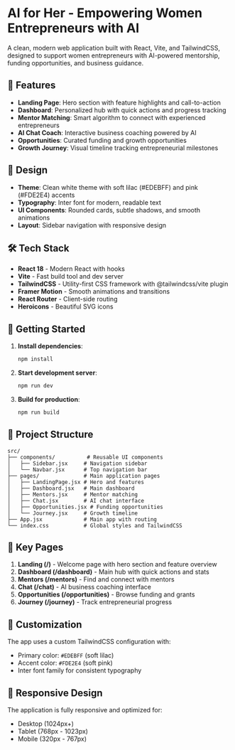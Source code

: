 # AI for Her - Empowering Women Entrepreneurs with AI

A clean, modern web application built with React, Vite, and TailwindCSS, designed to support women entrepreneurs with AI-powered mentorship, funding opportunities, and business guidance.

## 🌟 Features

- **Landing Page**: Hero section with feature highlights and call-to-action
- **Dashboard**: Personalized hub with quick actions and progress tracking
- **Mentor Matching**: Smart algorithm to connect with experienced entrepreneurs
- **AI Chat Coach**: Interactive business coaching powered by AI
- **Opportunities**: Curated funding and growth opportunities
- **Growth Journey**: Visual timeline tracking entrepreneurial milestones

## 🎨 Design

- **Theme**: Clean white theme with soft lilac (#EDEBFF) and pink (#FDE2E4) accents
- **Typography**: Inter font for modern, readable text
- **UI Components**: Rounded cards, subtle shadows, and smooth animations
- **Layout**: Sidebar navigation with responsive design

## 🛠️ Tech Stack

- **React 18** - Modern React with hooks
- **Vite** - Fast build tool and dev server
- **TailwindCSS** - Utility-first CSS framework with @tailwindcss/vite plugin
- **Framer Motion** - Smooth animations and transitions
- **React Router** - Client-side routing
- **Heroicons** - Beautiful SVG icons

## 🚀 Getting Started

1. **Install dependencies**:
   ```bash
   npm install
   ```

2. **Start development server**:
   ```bash
   npm run dev
   ```

3. **Build for production**:
   ```bash
   npm run build
   ```

## 📁 Project Structure

```
src/
├── components/          # Reusable UI components
│   ├── Sidebar.jsx     # Navigation sidebar
│   └── Navbar.jsx      # Top navigation bar
├── pages/              # Main application pages
│   ├── LandingPage.jsx # Hero and features
│   ├── Dashboard.jsx   # Main dashboard
│   ├── Mentors.jsx     # Mentor matching
│   ├── Chat.jsx        # AI chat interface
│   ├── Opportunities.jsx # Funding opportunities
│   └── Journey.jsx     # Growth timeline
├── App.jsx             # Main app with routing
└── index.css           # Global styles and TailwindCSS
```

## 🎯 Key Pages

1. **Landing (/)** - Welcome page with hero section and feature overview
2. **Dashboard (/dashboard)** - Main hub with quick actions and stats
3. **Mentors (/mentors)** - Find and connect with mentors
4. **Chat (/chat)** - AI business coaching interface
5. **Opportunities (/opportunities)** - Browse funding and grants
6. **Journey (/journey)** - Track entrepreneurial progress

## 🎨 Customization

The app uses a custom TailwindCSS configuration with:
- Primary color: `#EDEBFF` (soft lilac)
- Accent color: `#FDE2E4` (soft pink)
- Inter font family for consistent typography

## 📱 Responsive Design

The application is fully responsive and optimized for:
- Desktop (1024px+)
- Tablet (768px - 1023px)
- Mobile (320px - 767px)
